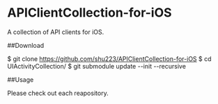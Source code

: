 APIClientCollection-for-iOS
===========================

A collection of API clients for iOS.

##Download

$ git clone https://github.com/shu223/APIClientCollection-for-iOS
$ cd UIActivityCollection/
$ git submodule update --init --recursive

##Usage

Please check out each reapository.